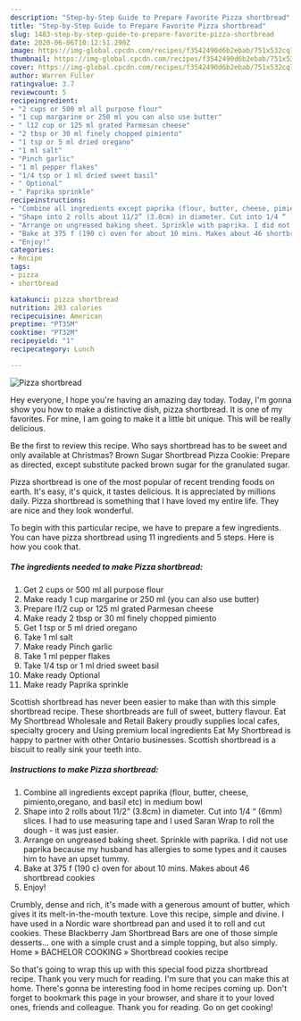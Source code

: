 ```yaml
---
description: "Step-by-Step Guide to Prepare Favorite Pizza shortbread"
title: "Step-by-Step Guide to Prepare Favorite Pizza shortbread"
slug: 1483-step-by-step-guide-to-prepare-favorite-pizza-shortbread
date: 2020-06-06T10:12:51.290Z
image: https://img-global.cpcdn.com/recipes/f3542490d6b2ebab/751x532cq70/pizza-shortbread-recipe-main-photo.jpg
thumbnail: https://img-global.cpcdn.com/recipes/f3542490d6b2ebab/751x532cq70/pizza-shortbread-recipe-main-photo.jpg
cover: https://img-global.cpcdn.com/recipes/f3542490d6b2ebab/751x532cq70/pizza-shortbread-recipe-main-photo.jpg
author: Warren Fuller
ratingvalue: 3.7
reviewcount: 5
recipeingredient:
- "2 cups or 500 ml all purpose flour"
- "1 cup margarine or 250 ml you can also use butter"
- " l12 cup or 125 ml grated Parmesan cheese"
- "2 tbsp or 30 ml finely chopped pimiento"
- "1 tsp or 5 ml dried oregano"
- "1 ml salt"
- "Pinch garlic"
- "1 ml pepper flakes"
- "1/4 tsp or 1 ml dried sweet basil"
- " Optional"
- " Paprika sprinkle"
recipeinstructions:
- "Combine all ingredients except paprika (flour, butter, cheese, pimiento,oregano, and basil etc) in medium bowl"
- "Shape into 2 rolls about 11/2” (3.8cm) in diameter. Cut into 1/4 “ (6mm) slices. I had to use measuring tape and I used Saran Wrap to roll the dough - it was just easier."
- "Arrange on ungreased baking sheet. Sprinkle with paprika. I did not use paprika because my husband has allergies to some types and it causes him to have an upset tummy."
- "Bake at 375 f (190 c) oven for about 10 mins. Makes about 46 shortbread cookies"
- "Enjoy!"
categories:
- Recipe
tags:
- pizza
- shortbread

katakunci: pizza shortbread 
nutrition: 203 calories
recipecuisine: American
preptime: "PT35M"
cooktime: "PT32M"
recipeyield: "1"
recipecategory: Lunch

---
```



![Pizza shortbread](https://img-global.cpcdn.com/recipes/f3542490d6b2ebab/751x532cq70/pizza-shortbread-recipe-main-photo.jpg)

Hey everyone, I hope you're having an amazing day today. Today, I'm gonna show you how to make a distinctive dish, pizza shortbread. It is one of my favorites. For mine, I am going to make it a little bit unique. This will be really delicious.

Be the first to review this recipe. Who says shortbread has to be sweet and only available at Christmas? Brown Sugar Shortbread Pizza Cookie: Prepare as directed, except substitute packed brown sugar for the granulated sugar.

Pizza shortbread is one of the most popular of recent trending foods on earth. It's easy, it's quick, it tastes delicious. It is appreciated by millions daily. Pizza shortbread is something that I have loved my entire life. They are nice and they look wonderful.


To begin with this particular recipe, we have to prepare a few ingredients. You can have pizza shortbread using 11 ingredients and 5 steps. Here is how you cook that.

<!--inarticleads1-->

##### The ingredients needed to make Pizza shortbread:

1. Get 2 cups or 500 ml all purpose flour
1. Make ready 1 cup margarine or 250 ml (you can also use butter)
1. Prepare  l1/2 cup or 125 ml grated Parmesan cheese
1. Make ready 2 tbsp or 30 ml finely chopped pimiento
1. Get 1 tsp or 5 ml dried oregano
1. Take 1 ml salt
1. Make ready Pinch garlic
1. Take 1 ml pepper flakes
1. Take 1/4 tsp or 1 ml dried sweet basil
1. Make ready  Optional
1. Make ready  Paprika sprinkle


Scottish shortbread has never been easier to make than with this simple shortbread recipe. These shortbreads are full of sweet, buttery flavour. Eat My Shortbread Wholesale and Retail Bakery proudly supplies local cafes, specialty grocery and Using premium local ingredients Eat My Shortbread is happy to partner with other Ontario businesses. Scottish shortbread is a biscuit to really sink your teeth into. 

<!--inarticleads2-->

##### Instructions to make Pizza shortbread:

1. Combine all ingredients except paprika (flour, butter, cheese, pimiento,oregano, and basil etc) in medium bowl
1. Shape into 2 rolls about 11/2” (3.8cm) in diameter. Cut into 1/4 “ (6mm) slices. I had to use measuring tape and I used Saran Wrap to roll the dough - it was just easier.
1. Arrange on ungreased baking sheet. Sprinkle with paprika. I did not use paprika because my husband has allergies to some types and it causes him to have an upset tummy.
1. Bake at 375 f (190 c) oven for about 10 mins. Makes about 46 shortbread cookies
1. Enjoy!


Crumbly, dense and rich, it&#39;s made with a generous amount of butter, which gives it its melt-in-the-mouth texture. Love this recipe, simple and divine. I have used in a Nordic ware shortbread pan and used it to roll and cut cookies. These Blackberry Jam Shortbread Bars are one of those simple desserts… one with a simple crust and a simple topping, but also simply. Home » BACHELOR COOKING » Shortbread cookies recipe 

So that's going to wrap this up with this special food pizza shortbread recipe. Thank you very much for reading. I'm sure that you can make this at home. There's gonna be interesting food in home recipes coming up. Don't forget to bookmark this page in your browser, and share it to your loved ones, friends and colleague. Thank you for reading. Go on get cooking!

